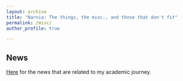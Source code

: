 ```yaml
---
layout: archive
title: "Narnia: The things, the misc., and those that don't fit"
permalink: /misc/
author_profile: true

---
```


## News
[Here](/misc/news/) for the news that are related to my academic journey.
